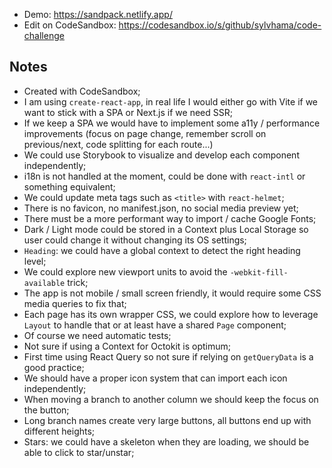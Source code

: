 - Demo: https://sandpack.netlify.app/
- Edit on CodeSandbox: https://codesandbox.io/s/github/sylvhama/code-challenge

## Notes

- Created with CodeSandbox;
- I am using `create-react-app`, in real life I would either go with Vite if we want to stick with a SPA or Next.js if we need SSR;
- If we keep a SPA we would have to implement some a11y / performance improvements (focus on page change, remember scroll on previous/next, code splitting for each route...)
- We could use Storybook to visualize and develop each component independently;
- i18n is not handled at the moment, could be done with `react-intl` or something equivalent;
- We could update meta tags such as `<title>` with `react-helmet`;
- There is no favicon, no manifest.json, no social media preview yet;
- There must be a more performant way to import / cache Google Fonts;
- Dark / Light mode could be stored in a Context plus Local Storage so user could change it without changing its OS settings;
- `Heading`: we could have a global context to detect the right heading level;
- We could explore new viewport units to avoid the `-webkit-fill-available` trick;
- The app is not mobile / small screen friendly, it would require some CSS media queries to fix that;
- Each page has its own wrapper CSS, we could explore how to leverage `Layout` to handle that or at least have a shared `Page` component;
- Of course we need automatic tests;
- Not sure if using a Context for Octokit is optimum;
- First time using React Query so not sure if relying on `getQueryData` is a good practice;
- We should have a proper icon system that can import each icon independently;
- When moving a branch to another column we should keep the focus on the button;
- Long branch names create very large buttons, all buttons end up with different heights;
- Stars: we could have a skeleton when they are loading, we should be able to click to star/unstar;
